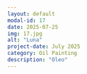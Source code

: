 ```yaml
---
layout: default
modal-id: 17
date: 2025-07-25
img: 17.jpg
alt: "Luna"
project-date: July 2025
category: Oil Painting
description: "Oleo"
---
```

